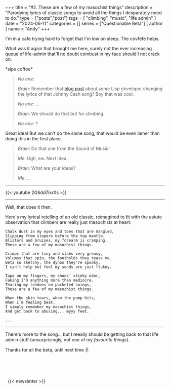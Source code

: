 +++
title = "#2. These are a few of my masochist things"
description = "Parodying lyrics of classic songs to avoid all the things I desparately need to do."
type = ["posts","post"]
tags = [
    "climbing",
    "music",
    "life admin"
]
date = "2024-06-11"
categories = []
series = ["Questionable Beta"]
[ author ]
  name = "Andy"
+++

I'm in a cafe trying hard to forget that I'm low on sleep. The covfefe helps. 

What was it again that brought me here, surely not the ever increasing queue of life-admin that'll no doubt combust in my face should I not crack on. 

\*sips coffee\*

> *No one*: 
> 
> *Brain*: Remember that [blog post](https://peternorvig.medium.com/ive-consed-every-pair-54ef5d9d93b6) about some Lisp developer changing the lyrics of that Johnny Cash song? Boy that was cool.
> 
> *No one*: ...
> 
> *Brain*: We should do that but for climbing. 
> 
> *No one*: ?

Great idea! But we can't do the same song, that would be even lamer than doing this in the first place. 

> *Brain*: Do that one from the Sound of Music! 
> 
> *Me*: Ugh, ew. Next idea. 
> 
> *Brain*: What are your ideas? 
> 
> *Me*: ...  

---

{{< youtube 2G6dd7ikrXs >}}

---

Well, that does it then.

Here's my lyrical retelling of an old classic, reimagined to fit with the astute observation that climbers are really just masochists at heart:

```
Chalk dust in my eyes and toes that are mangled,
Slipping from slopers before the top mantle.
Blisters and bruises, my forearm is cramping,
These are a few of my masochist things.

Crimps that are tiny and slabs very greasy,
Volumes that spin, the footholds they tease me.
Beta so sketchy, the dynos they're spooky,
I can't help but feel my sends are just flukey.

Tape on my fingers, my shoes' stinky odor,
Faking I'm anything more than mediocre.
Tearing my tendons on pocketed swings,
These are a few of my masochist things.

When the skin tears, when the pump hits,
When I’m feeling beat,
I simply remember my masochist things,
And get back to abusing... myyy feet. 

...
```

---

There's more to the song... but I reeally should be getting back to that life admin stuff (unsurprisingly, not one of my _favourite things_).

Thanks for all the beta, until next time ✌️

&nbsp;

&nbsp;

&nbsp;
{{< newsletter >}}